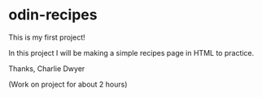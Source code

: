# odin-recipes
This is my first project!

In this project I will be making a simple recipes page in HTML to practice.

Thanks,
Charlie Dwyer

(Work on project for about 2 hours)
